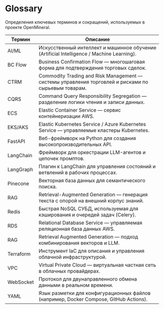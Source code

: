 # Glossary

Определения ключевых терминов и сокращений, используемых в проекте OpenMineral.

| Термин                | Описание                                                                                          |
|-----------------------|---------------------------------------------------------------------------------------------------|
| AI/ML                 | Искусственный интеллект и машинное обучение (Artificial Intelligence / Machine Learning).         |
| BC Flow               | Business Confirmation Flow — многошаговая форма для подтверждения торговых сделок.                |
| CTRM                  | Commodity Trading and Risk Management — системы управления торговлей и рисками по сырьевым товарам. |
| CQRS                  | Command Query Responsibility Segregation — разделение логики чтения и записи данных.             |
| ECS                   | Elastic Container Service — сервис контейнеризации AWS.                                           |
| EKS/AKS               | Elastic Kubernetes Service / Azure Kubernetes Service — управляемые кластеры Kubernetes.         |
| FastAPI               | Веб-фреймворк на Python для создания высокопроизводительных API.                                  |
| LangChain             | Фреймворк для оркестрации LLM-агентов и цепочек промптов.                                         |
| LangGraph             | Плагин к LangChain для управления состояний и ветвлений в рабочих процессах.                      |
| Pinecone              | Векторная база данных для семантического поиска.                                                  |
| RAG                   | Retrieval-Augmented Generation — генерация текста с опорой на внешний корпус знаний.               |
| Redis                 | Быстрая NoSQL СУБД, используемая для кэширования и очередей задач (Celery).                        |
| RDS                   | Relational Database Service — управляемая реляционная база данных AWS.                           |
| RAG                   | Retrieval Augmented Generation — подход комбинирования векторов и LLM.                             |
| Terraform             | Инструмент IaC для описания и управления облачной инфраструктурой.                                 |
| VPC                   | Virtual Private Cloud — виртуальная частная сеть в облачных провайдерах.                          |
| WebSocket             | Протокол для двунаправленного обмена данными в реальном времени.                                 |
| YAML                  | Язык разметки для конфигурационных файлов (например, Docker Compose, GitHub Actions).            |
